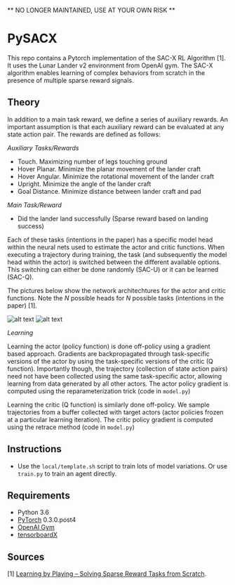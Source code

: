 ** NO LONGER MAINTAINED, USE AT YOUR OWN RISK **

# PySACX

This repo contains a Pytorch implementation of the SAC-X RL Algorithm [1]. It uses the Lunar Lander v2
environment from OpenAI gym. The SAC-X algorithm enables learning of complex behaviors from scratch
in the presence of multiple sparse reward signals.
 
## Theory

In addition to a main task reward, we define a series of auxiliary rewards. An important assumption is that
each auxiliary reward can be evaluated at any state action pair. The rewards are defined as follows:

*Auxiliary Tasks/Rewards*
 - Touch. Maximizing number of legs touching ground
 - Hover Planar. Minimize the planar movement of the lander craft
 - Hover Angular. Minimize the rotational movement of the lander craft
 - Upright. Minimize the angle of the lander craft
 - Goal Distance. Minimize distance between lander craft and pad

*Main Task/Reward*
 - Did the lander land successfully (Sparse reward based on landing success)
 
Each of these tasks (intentions in the paper) has a specific model head within the neural nets used
to estimate the actor and critic functions. When executing a trajectory during training, the task (and 
subsequently the model head within the actor) is switched between the different available options.
This switching can either be done randomly (SAC-U) or it can be learned (SAC-Q).

The pictures below show the network architechtures for the actor and critic functions. Note the _N_
possible heads for _N_ possible tasks (intentions in the paper) [1].

![alt text](docs/critic_net.png) ![alt text](docs/policy_net.png)

*Learning*

Learning the actor (policy function) is done off-policy using a gradient based approach. Gradients are
backpropagated through task-specific versions of the actor by using the task-specific versions of the 
critic (Q function). Importantly though, the trajectory (collection of state action pairs) need not
have been collected using the same task-specific actor, allowing learning from data generated by all other actors.
The actor policy gradient is computed using the reparameterization trick (code in `model.py`)

Learning the critic (Q function) is similarly done off-policy. We sample trajectories from a buffer
collected with target actors (actor policies frozen at a particular learning iteration). The critic
policy gradient is computed using the retrace method (code in `model.py`)
 
## Instructions

- Use the `local/template.sh` script to train lots of model variations. Or use `train.py` to train an agent directly.
 
## Requirements

- Python 3.6
- [PyTorch](http://pytorch.org/) 0.3.0.post4
- [OpenAI Gym](https://gym.openai.com/)
- [tensorboardX](https://github.com/lanpa/tensorboard-pytorch/tree/master/tensorboardX)

## Sources

[1] [Learning by Playing – Solving Sparse Reward Tasks from Scratch](https://arxiv.org/abs/1802.10567).
